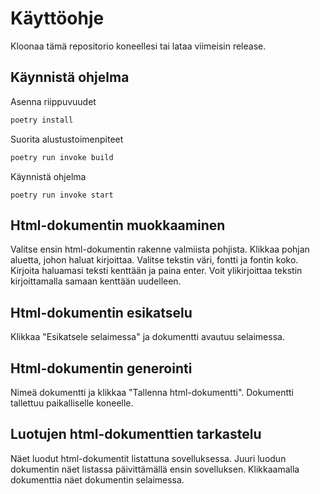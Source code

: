 # Käyttöohje

Kloonaa tämä repositorio koneellesi tai lataa viimeisin release.

## Käynnistä ohjelma

Asenna riippuvuudet

```bash
poetry install
```

Suorita alustustoimenpiteet

```bash
poetry run invoke build
```

Käynnistä ohjelma

```
poetry run invoke start
```

## Html-dokumentin muokkaaminen 

Valitse ensin html-dokumentin rakenne valmiista pohjista. Klikkaa pohjan aluetta, johon haluat kirjoittaa. Valitse tekstin väri, fontti ja fontin koko. Kirjoita haluamasi teksti kenttään ja paina enter. Voit ylikirjoittaa tekstin kirjoittamalla samaan kenttään uudelleen. 

## Html-dokumentin esikatselu

Klikkaa "Esikatsele selaimessa" ja dokumentti avautuu selaimessa.

## Html-dokumentin generointi

Nimeä dokumentti ja klikkaa "Tallenna html-dokumentti". Dokumentti tallettuu paikalliselle koneelle. 

## Luotujen html-dokumenttien tarkastelu

Näet luodut html-dokumentit listattuna sovelluksessa. Juuri luodun dokumentin näet listassa päivittämällä ensin sovelluksen. Klikkaamalla dokumenttia näet dokumentin selaimessa.
